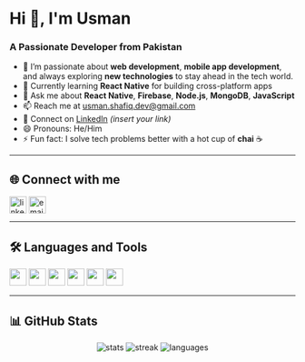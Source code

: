 # Hi 👋, I'm Usman

### A Passionate Developer from Pakistan

- 👀 I’m passionate about **web development**, **mobile app development**, and always exploring **new technologies** to stay ahead in the tech world.  
- 🌱 Currently learning **React Native** for building cross-platform apps  
- 💬 Ask me about **React Native**, **Firebase**, **Node.js**, **MongoDB**, **JavaScript**  
- 📫 Reach me at [usman.shafiq.dev@gmail.com](mailto:usman.shafiq.dev@gmail.com)  
- 🔗 Connect on [LinkedIn](https://www.linkedin.com/) *(insert your link)*  
- 😄 Pronouns: He/Him  
- ⚡ Fun fact: I solve tech problems better with a hot cup of **chai** ☕

---

## 🌐 Connect with me

<p align="left">
  <a href="https://www.linkedin.com/" target="blank"><img align="center" src="https://cdn.jsdelivr.net/gh/devicons/devicon/icons/linkedin/linkedin-original.svg" alt="linkedin" height="30" width="30" /></a>
  <a href="mailto:usman.shafiq.dev@gmail.com"><img align="center" src="https://cdn-icons-png.flaticon.com/512/732/732200.png" alt="email" height="30" width="30" /></a>
</p>

---

## 🛠️ Languages and Tools

<p align="left">
  <img src="https://cdn.jsdelivr.net/gh/devicons/devicon/icons/javascript/javascript-original.svg" width="30"/>
  <img src="https://cdn.jsdelivr.net/gh/devicons/devicon/icons/react/react-original.svg" width="30"/>
  <img src="https://cdn.jsdelivr.net/gh/devicons/devicon/icons/nodejs/nodejs-original.svg" width="30"/>
  <img src="https://cdn.jsdelivr.net/gh/devicons/devicon/icons/mongodb/mongodb-original.svg" width="30"/>
  <img src="https://cdn.jsdelivr.net/gh/devicons/devicon/icons/firebase/firebase-plain.svg" width="30"/>
  <img src="https://cdn.jsdelivr.net/gh/devicons/devicon/icons/git/git-original.svg" width="30"/>
</p>

---

## 📊 GitHub Stats

<p align="center">
  <img src="https://github-readme-stats.vercel.app/api?username=Usman22209&show_icons=true&theme=dark" alt="stats"/>
  <img src="https://streak-stats.demolab.com/?user=Usman22209&theme=dark" alt="streak"/>
  <img src="https://github-readme-stats.vercel.app/api/top-langs/?username=Usman22209&layout=compact&theme=dark" alt="languages"/>
</p>
